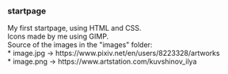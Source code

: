 <h3>startpage</h3>
My first startpage, using HTML and CSS.<br>
Icons made by me using GIMP.<br>
Source of the images in the "images" folder:<br>
* image.jpg -> https://www.pixiv.net/en/users/8223328/artworks<br>
* image.png -> https://www.artstation.com/kuvshinov_ilya<br>
